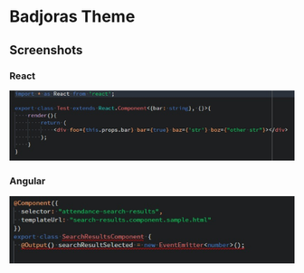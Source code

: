 # Badjoras Theme

## Screenshots

### React
![](https://raw.githubusercontent.com/afnpires/badjoras-theme/master/previews/react.jpg)

### Angular
![](https://raw.githubusercontent.com/afnpires/badjoras-theme/master/previews/angular.jpg)
